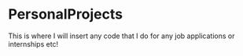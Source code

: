 # PersonalProjects
This is where I will insert any code that I do for any job applications or internships etc!


